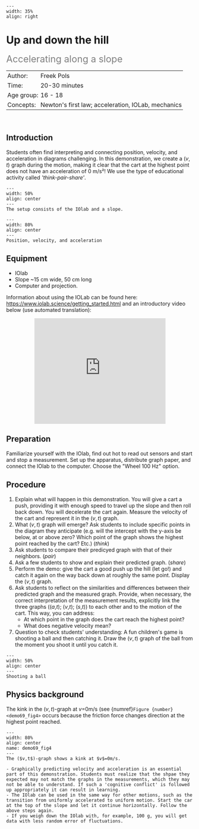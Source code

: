 ```{figure} ../../figures/confirmed.png
---
width: 35%
align: right
```

# Up and down the hill
<span style="font-size: 25px; color: gray;">Accelerating along a slope</span>


<table style="width: 100%; border-collapse: collapse; border: none;">
    <tr style="background-color: var(--background-color);">  
        <td style="text-align: left; padding: 3px; border: none; color: var(--text-color)">Author:</td>
        <td style="text-align: left; padding: 3px; border: none; color: var(--text-color)">Freek Pols</td>
    </tr>
    <tr style="background-color: var(--background-color);"> 
        <td style="text-align: left; padding: 3px; border: none; color: var(--text-color)">Time:</td>
        <td style="text-align: left; padding: 3px; border: none; color: var(--text-color)">20-30 minutes</td>
    </tr>
    <tr style="background-color: var(--background-color);"> 
        <td style="text-align: left; padding: 3px; border: none; color: var(--text-color)">Age group:</td>
        <td style="text-align: left; padding: 3px; border: none; color: var(--text-color)">16 - 18</td>
    </tr>
    <tr style="background-color: var(--background-color);"> 
        <td style="text-align: left; padding: 3px; border: none; color: var(--text-color)">Concepts:</td>
        <td style="text-align: left; padding: 3px; border: none; color: var(--text-color)">Newton's first law; acceleration, IOLab, mechanics</td>
    </tr>
</table><br>

## Introduction
Students often find interpreting and connecting position, velocity, and acceleration in diagrams challenging. In this demonstration, we create a ($v,t$) graph during the motion, making it clear that the cart at the highest point does not have an acceleration of 0 m/s²! We use the type of educational activity called *'think-pair-share'*. 


```{figure} demo69_figure1.jpg
---
width: 50%
align: center
---
The setup consists of the IOlab and a slope.
```

```{figure} demo69_figure2.JPG
---
width: 80%
align: center
---
Position, velocity, and acceleration
```

## Equipment
- IOlab
- Slope ~15 cm wide, 50 cm long
- Computer and projection.

Information about using the IOLab can be found here: https://www.iolab.science/getting_started.html and an introductory video below (use automated translation):

<div style="display: flex; justify-content: center;">
    <div style="position: relative; width: 70%; height: 0; padding-bottom: 56.25%;">
        <iframe
            src="https://www.youtube.com/embed/PwPCHZAv_gs"
            style="position: absolute; top: 0; left: 0; width: 100%; height: 100%;"
            frameborder="0"
            allow="accelerometer; autoplay; clipboard-write; encrypted-media; gyroscope; picture-in-picture"
            allowfullscreen
        ></iframe>
    </div>
</div>

## Preparation
Familiarize yourself with the IOlab, find out hot to read out sensors and start and stop a measurement. Set up the apparatus, distribute graph paper, and connect the IOlab to the computer. Choose the "Wheel 100 Hz" option.

## Procedure
1. Explain what will happen in this demonstration. You will give a cart a push, providing it with enough speed to travel up the slope and then roll back down. You will decelerate the cart again. Measure the velocity of the cart and represent it in the ($v,t$) graph.
2. What ($v,t$) graph will emerge? Ask students to include specific points in the diagram they anticipate (e.g. will the intercept with the y-axis be below, at or above zero? Which point of the graph shows the highest point reached by the cart? Etc.) (*think*)
3. Ask students to compare their predicyed graph with that of their neighbors. (*pair*)
4. Ask a few students to show and explain their predicted graph. (*share*)
5. Perform the demo: give the cart a good push up the hill (let go!) and catch it again on the way back down at roughly the same point. Display the ($v,t$) graph.
6. Ask students to reflect on the similarities and differences between their predicted graph and the measured graph. Provide, when necessary, the correct interpretation of the measurement results, explicitly link the three graphs (($a$,$t$); ($v$,$t$); ($s$,$t$)) to each other and to the motion of the cart. This way, you can address: 
    - At which point in the graph does the cart reach the highest point? 
    - What does negative velocity mean? 
7. Question to check students' understanding: A fun children's game is shooting a ball and then catching it. Draw the ($v,t$) graph of the ball from the moment you shoot it until you catch it.

```{figure} demo69_figure3.jpg
---
width: 50%
align: center
---
Shooting a ball
```


## Physics background
The kink in the ($v,t$)-graph at $v$=0m/s (see {numref}`Figure {number} <demo69_fig4>` occurs because the friction force changes direction at the highest point reached.

```{figure} demo69_figure4.jpg
---
width: 80%
align: center
name: demo69_fig4
---
The ($v,t$)-graph shows a kink at $v$=0m/s.
```

```{tip}
- Graphically predicting velocity and acceleration is an essential part of this demonstration. Students must realize that the shpae they expected may not match the graphs in the measurements, which they may not be able to understand. If such a 'cognitive conflict' is followed up appropriately it can result in learning.
- The IOlab can be used in the same way for other motions, such as the transition from uniformly accelerated to uniform motion. Start the car at the top of the slope and let it continue horizontally. Follow the above steps again.
- If you weigh down the IOlab with, for example, 100 g, you will get data with less random error of fluctuations.

